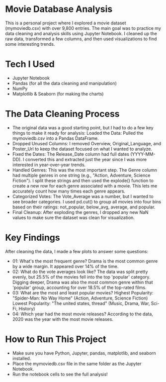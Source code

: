 # Movie Database Analysis


This is a personal project where I explored a movie dataset (mymoviedb.csv) with over 9,800 entries. The main goal was to practice my data cleaning and analysis skills using Jupyter Notebook. I cleaned up the raw data, transformed a few columns, and then used visualizations to find some interesting trends.


# Tech I Used

* Jupyter Notebook
* Pandas (for all the data cleaning and manipulation)
* NumPy
* Matplotlib & Seaborn (for making the charts)


# The Data Cleaning Process
  
* The original data was a good starting point, but I had to do a few key things to make it ready for analysis:
Loaded the Data: Pulled the mymoviedb.csv into a Pandas DataFrame.
* Dropped Unused Columns: I removed Overview, Original_Language, and Poster_Url to keep the dataset focused on what I wanted to analyze.
* Fixed the Dates: The Release_Date column had full dates (YYYY-MM-DD). I converted this and extracted just the year since I was more interested in year-over-year trends.
* Handled Genres: This was the most important step. The Genre column had multiple genres in one string (e.g., "Action, Adventure, Science Fiction"). I split these strings and then used the explode() function to create a new row for each genre associated with a movie. This lets me accurately count how many times each genre appears.
* Categorized Votes: The Vote_Average was a number, but I wanted to see broader categories. I used pd.cut() to group all movies into four bins based on their ratings: not_popular, below_avg, average, and popular.
* Final Cleanup: After exploding the genres, I dropped any new NaN values to make sure the dataset was clean for visualization.


# Key Findings

After cleaning the data, I made a few plots to answer some questions:
* 01: What's the most frequent genre?
Drama is the most common genre by a wide margin. It appeared over 14% of the time.
* 02: What do the vote averages look like?
The data was split pretty evenly, but 25.5% of the movies fell into the top 'popular' category.
Digging deeper, Drama was also the most common genre within that 'popular' group, accounting for over 18.5% of the top-rated films.
* 03: What are the most and least popular movies?
Highest Popularity: "Spider-Man: No Way Home" (Action, Adventure, Science Fiction)
Lowest Popularity: "The united states, thread" (Music, Drama, War, Sci-Fi, History)
* 04: Which year had the most movie releases?
According to the data, 2020 was the year with the most movie releases.


# How to Run This Project

* Make sure you have Python, Jupyter, pandas, matplotlib, and seaborn installed.
* Place the mymoviedb.csv file in the same folder as the Jupyter Notebook.
* Run the notebook cells to see the full analysis!
